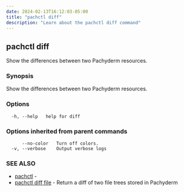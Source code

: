 ```yaml
---
date: 2024-02-13T16:12:03-05:00
title: "pachctl diff"
description: "Learn about the pachctl diff command"
---
```


## pachctl diff

Show the differences between two Pachyderm resources.

### Synopsis

Show the differences between two Pachyderm resources.

### Options

```
  -h, --help   help for diff
```

### Options inherited from parent commands

```
      --no-color   Turn off colors.
  -v, --verbose    Output verbose logs
```

### SEE ALSO

* [pachctl](../pachctl)	 - 
* [pachctl diff file](../pachctl_diff_file)	 - Return a diff of two file trees stored in Pachyderm

